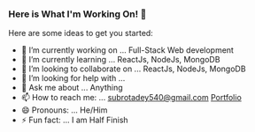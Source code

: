 ### Here is What I'm Working On! 👋

Here are some ideas to get you started:

- 🔭 I’m currently working on ... Full-Stack Web development
- 🌱 I’m currently learning ... ReactJs, NodeJs, MongoDB
- 👯 I’m looking to collaborate on ... ReactJs, NodeJs, MongoDB
- 🤔 I’m looking for help with ... 
- 💬 Ask me about ... Anything
- 📫 How to reach me: ... subrotadey540@gmail.com [Portfolio](https://subrota-portfolio.netlify.app/)
- 😄 Pronouns: ... He/Him
- ⚡ Fun fact: ... I am Half Finish
